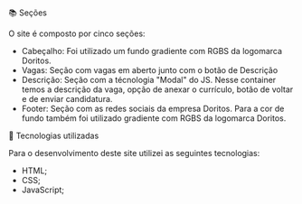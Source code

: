 📚 Seções

O site é composto por cinco seções:

- Cabeçalho: Foi utilizado um fundo gradiente com RGBS da logomarca Doritos.
- Vagas: Seção com vagas em aberto junto com o botão de Descrição
- Descrição: Seção com a técnologia "Modal" do JS. Nesse container temos a descrição da vaga, opção de anexar o currículo, botão de voltar e de enviar candidatura.
- Footer: Seção com as redes sociais da empresa Doritos. Para a cor de fundo também foi utilizado gradiente com RGBS da logomarca Doritos.

💼 Tecnologias utilizadas

Para o desenvolvimento deste site utilizei as seguintes tecnologias:

- HTML;
- CSS;
- JavaScript;
